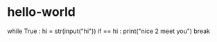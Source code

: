 # hello-world
while True :
   hi = str(input("hi"))
   if == hi :
      print("nice 2 meet you")
      break
